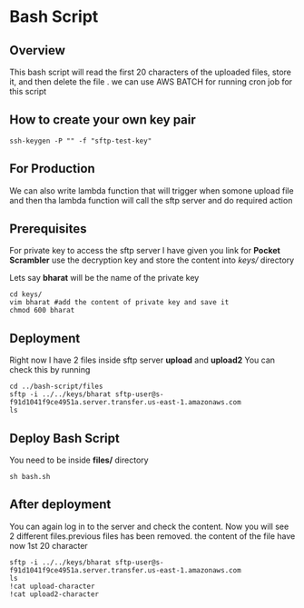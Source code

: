 # Bash Script

## Overview
This bash script will read the first 20 characters of the uploaded files, store it, and then delete the file . we can use AWS BATCH for running cron job for this script

## How to create your own key pair
```
ssh-keygen -P "" -f "sftp-test-key"
```

## For Production
We can also write lambda function that will trigger when somone upload file and then tha lambda function will call the sftp server and do required action

##  Prerequisites

For private key to access the sftp server I have given you link for **Pocket Scrambler** use the decryption key and store the content into  *keys/* directory

Lets say **bharat** will be the name of the private key

```
cd keys/
vim bharat #add the content of private key and save it
chmod 600 bharat

```

## Deployment

Right now I have 2 files inside sftp server  **upload** and **upload2**
You can check this by running

```
cd ../bash-script/files
sftp -i ../../keys/bharat sftp-user@s-f91d1041f9ce4951a.server.transfer.us-east-1.amazonaws.com
ls

```
## Deploy Bash Script
You need to be inside **files/** directory

```
sh bash.sh

```

## After deployment
You can again log in to the server and check the content. Now you will see 2 different files.previous files has been removed. the content of the file have now 1st 20 character 

```
sftp -i ../../keys/bharat sftp-user@s-f91d1041f9ce4951a.server.transfer.us-east-1.amazonaws.com
ls
!cat upload-character
!cat upload2-character
```
